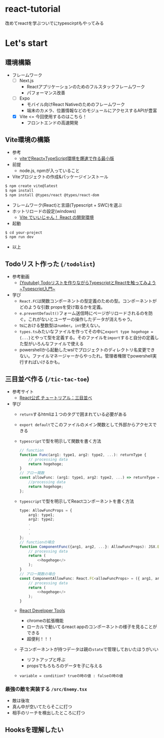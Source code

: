 # react-tutorial
改めてreactを学ぶついでにtypescirptもやってみる

# Let's start
## 環境構築
- フレームワーク
    - [ ] Next.js
        - Reactアプリケーションのためのフルスタックフレームワーク
        - パフォーマンス改善
    - [ ] Expo
        - モバイル向けReact Nativeのためのフレームワーク
        - 端末のカメラ、位置情報などのモジュールにアクセスするAPIが豊富
    - [x] Vite <= 今回使用するのはこちら！
        - フロントエンドの高速開発
## Vite環境の構築
- 参考
    - [viteでReact×TypeScript環境を爆速で作る最小版](https://qiita.com/teradonburi/items/fcdd900adb069811bfda)
- 前提
    - node.js, npmが入っていること
- Viteプロジェクトの作成&パッケージインストール
```bash
$ npm create vite@latest
$ npm install
$ npm install @types/react @types/react-dom
```
- フレームワーク(React)と言語(Typescript + SWC)を選ぶ
- ホットリロードの設定(windows)
    - [Vite でいいじゃん！ React の開発環境](https://note.com/kaisokaiso/n/nb3109f23fb5d)
- 起動
```bash
$ cd your-project
$ npm run dev
```
- 以上

## Todoリスト作った (`/todolist`)
- 参考動画
    - [(Youtube) Todoリストを作りながらTypescriptとReactを触ってみよう \~Typescript入門~](https://www.youtube.com/watch?v=ANcopd8Bmao&t=1s)
- 学び
    - `React.FC`は関数コンポーネントの型定義のための型。コンポーネントがどのような引数 propsを受け取るかを定義。
    - `e.preventDefault()`フォーム送信時にページがリロードされるのを防ぐ。これがないとユーザーの操作したデータが消えちゃう。
    - tsにおける整数型は`number`。`int`使えない。
    - `types.ts`みたいなファイルを作ってその中に`export type hogehoge = {...}`とやって型を定義する。そのファイルを`import`すると自分の定義した型がいろんなファイルで使える
    - powershellから起動したwslでプロジェクトのディレクトリ名変更できない。ファイルマネージャーからやったれ。管理者権限でpowershell実行すればいけるかも。

## 三目並べ作る (`/tic-tac-toe`)
- 参考サイト
    - [React公式 チュートリアル：三目並べ](https://ja.react.dev/learn/tutorial-tic-tac-toe)
- 学び
    - `return`するhtmlは１つのタグで囲まれている必要がある
    - `export default`でこのファイルのメイン関数として外部からアクセスできる
    - `typescript`で型を明示して関数を書く方法
        
        ```typescript
        // function
        function Func(arg1: type1, arg2: type2, ...): returnType {
            // processing data
            return hogehoge;
        }
        // アロー関数
        const allowFunc: (arg1: type1, arg2: type2, ...) => returnType = (arg1, arg2, ...) => {
            //processing data
            return hogehoge;
        };
        ```
    - `typescript`で型を明示してReactコンポーネントを書く方法
        ```typescript
        type: AllowFuncProps = {
            arg1: type1;
            arg2: type2;
            .
            .
            .
        };
        // functionの場合
        function ComponentFunc({arg1, arg2, ...}: AllowFuncProps): JSX.Element {
            // processing data
            return (
                <>hogehoge</>
            );
        }
        // アロー関数の場合
        const ComponentAllowFunc: React.FC<allowFuncProps> = ({ arg1, arg2, ...}) => {
            // processing data
            return (
                <>hogehoge</>
            );
        }  
        ```
    - [React Developer Tools](https://chromewebstore.google.com/detail/react-developer-tools/fmkadmapgofadopljbjfkapdkoienihi?hl=ja&utm_source=ext_sidebar)
        - chromeの拡張機能
        - ローカルで動いてるreact appのコンポーネントの様子を見ることができる
        - 超便利！！！
    - 子コンポーネントが持つデータは親の`state`で管理しておいたほうがいい
        - リフトアップと呼ぶ
        - propsでもろもろのデータを子に与える
    - `variable = condition? trueの時の値 : falseの時の値`
### 最強の敵を実装する `/src/Enemy.tsx`
- 敵は後攻
- 真ん中が空いてたらそこに打つ
- 相手のリーチを検出したところに打つ

## Hooksを理解したい
